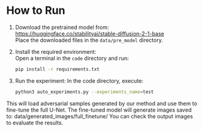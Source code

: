 # How to Run

1. Download the pretrained model from:  
   https://huggingface.co/stabilityai/stable-diffusion-2-1-base  
   Place the downloaded files in the `data/pre_model` directory.

2. Install the required environment:  
   Open a terminal in the `code` directory and run:  
   ```bash
   pip install -r requirements.txt

3. Run the experiment:
In the code directory, execute:
   ```bash
   python3 auto_experiments.py --experiments_name=test

This will load adversarial samples generated by our method and use them to fine-tune the full U-Net.
The fine-tuned model will generate images saved to:
data/generated_images/full_finetune/
You can check the output images to evaluate the results.
